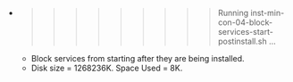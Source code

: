 * >>>>>>>>> Running inst-min-con-04-block-services-start-postinstall.sh ...
  * Block services from starting after they are being installed.
  * Disk size = 1268236K. Space Used = 8K.
